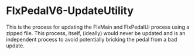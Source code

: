 # FlxPedalV6-UpdateUtility

This is the process for updating the FlxMain and FlxPedalUi process using a zipped file.  This process, itself, (ideally) would never be updated and is an independent process to avoid potentially bricking the pedal from a bad update.
